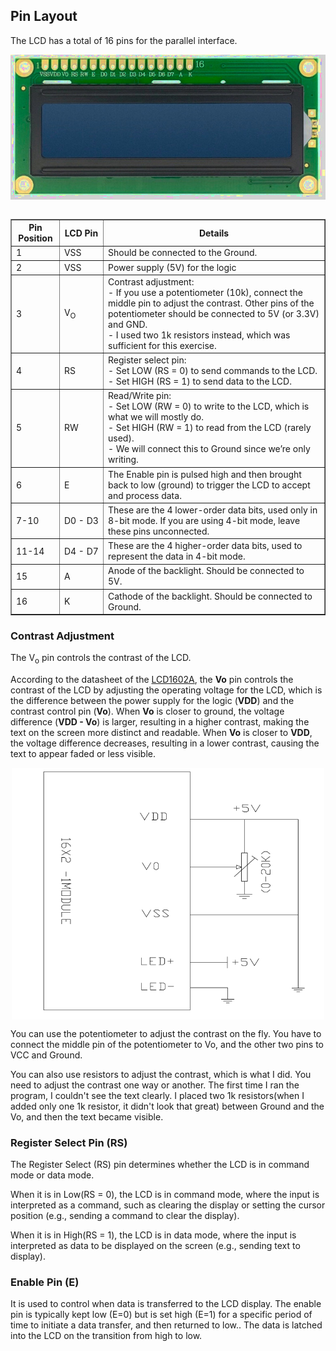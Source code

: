 ## Pin Layout

The LCD has a total of 16 pins for the parallel interface.

<img style="display: block; margin: auto;" alt="lcd1602" src="./images/lcd1602-pin-layout.jpg"/>

<br/>

 <table border="1" style="border-collapse: collapse; width: 100%;">
  <thead>
    <tr>
      <th>Pin Position</th>
      <th style="width:14%">LCD Pin</th>
      <th>Details</th>
    </tr>
  </thead>
  <tbody>
    <tr>
      <td>1</td>
      <td><span class="slanted-text black">VSS</span></td>
      <td>Should be connected to the Ground.</td>
    </tr>
    <tr>
      <td>2</td>
      <td><span class="slanted-text red">VSS</span></td>
      <td>Power supply (5V) for the logic</td>
    </tr>
    <tr>
      <td>3</td>
      <td><span class="slanted-text purple">V<sub>O</sub></span></td>
      <td>
        Contrast adjustment:<br>
        - If you use a potentiometer (10k), connect the middle pin to adjust the contrast. Other pins of the potentiometer should be connected to 5V (or 3.3V) and GND.<br>
        - I used two 1k resistors instead, which was sufficient for this exercise.
      </td>
    </tr>
    <tr>
      <td>4</td>
      <td><span class="slanted-text indigo">RS</span></td>
      <td>
        Register select pin:<br>
        - Set LOW (RS = 0) to send commands to the LCD.<br>
        - Set HIGH (RS = 1) to send data to the LCD.
      </td>
    </tr>
    <tr>
      <td>5</td>
      <td><span class="slanted-text brown">RW</span></td>
      <td>
        Read/Write pin:<br>
        - Set LOW (RW = 0) to write to the LCD, which is what we will mostly do.<br>
        - Set HIGH (RW = 1) to read from the LCD (rarely used).<br>
        - We will connect this to Ground since we’re only writing.
      </td>
    </tr>
    <tr>
      <td>6</td>
      <td><span class="slanted-text green">E</span></td>
      <td>
        The Enable pin is pulsed high and then brought back to low (ground) to trigger the LCD to accept and process data.
      </td>
    </tr>
    <tr>
      <td>7-10</td>
      <td><span class="slanted-text black">D0 - D3</span></td>
      <td>These are the 4 lower-order data bits, used only in 8-bit mode. If you are using 4-bit mode, leave these pins unconnected.</td>
    </tr>
    <tr>
      <td>11-14</td>
      <td><span class="slanted-text blue">D4 - D7</span></td>
      <td>These are the 4 higher-order data bits, used to represent the data in 4-bit mode.</td>
    </tr>
    <tr>
      <td>15</td>
      <td><span class="slanted-text red">A</span></td>
      <td>Anode of the backlight. Should be connected to 5V.</td>
    </tr>
    <tr>
      <td>16</td>
      <td><span class="slanted-text black">K</span></td>
      <td>Cathode of the backlight. Should be connected to Ground.</td>
    </tr>
  </tbody>
</table>
 

### Contrast Adjustment
The V<sub>o</sub> pin  controls the contrast of the LCD. 

According to the datasheet of the [LCD1602A](https://www.openhacks.com/uploadsproductos/eone-1602a1.pdf), the **Vo** pin controls the contrast of the LCD by adjusting the operating voltage for the LCD, which is the difference between the power supply for the logic (**VDD**) and the contrast control pin (**Vo**). When **Vo** is closer to ground, the voltage difference (**VDD - Vo**) is larger, resulting in a higher contrast, making the text on the screen more distinct and readable. When **Vo** is closer to **VDD**, the voltage difference decreases, resulting in a lower contrast, causing the text to appear faded or less visible.

<img style="display: block; margin: auto;width:500px;" alt="lcd1602" src="./images/power-supply.png"/>

You can use the potentiometer to adjust the contrast on the fly. You have to connect the middle pin of the potentiometer to Vo, and the other two pins to VCC and Ground.

You can also use resistors to adjust the contrast, which is what I did. You need to adjust the contrast one way or another. The first time I ran the program, I couldn't see the text clearly. I placed two 1k resistors(when I added only one 1k resistor, it didn't look that great) between Ground and the Vo, and then the text became visible.

 
### Register Select Pin (RS)
The Register Select (RS) pin determines whether the LCD is in command mode or data mode. 

When it is in Low(RS = 0), the LCD is in command mode, where the input is interpreted as a command, such as clearing the display or setting the cursor position (e.g., sending a command to clear the display). 

When it is in High(RS = 1), the LCD is in data mode, where the input is interpreted as data to be displayed on the screen (e.g., sending text to display).


### Enable Pin (E)
It is used to control when data is transferred to the LCD display. The enable pin is typically kept low (E=0) but is set high (E=1) for a specific period of time to initiate a data transfer, and then returned to low.. The data is latched into the LCD on the transition from high to low.

